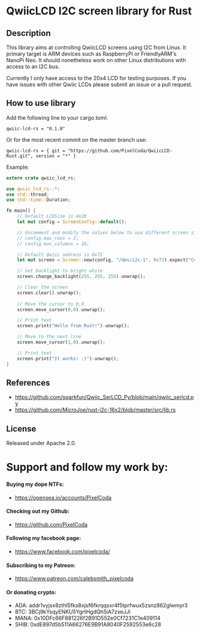 # QwiicLCD I2C screen library for Rust

## Description

This library aims at controlling QwiicLCD screens using I2C from Linux. It
primary target is ARM devices such as RaspberryPi or FriendlyARM's NanoPi Neo.
It should nonetheless work on other Linux distributions with access to an I2C
bus.

Currently I only have access to the 20x4 LCD for testing purposes. If you have issues with other Qwiic LCDs please submit an issue or a pull request.

## How to use library

Add the following line to your cargo.toml:
```
qwiic-lcd-rs = "0.1.0"
```

Or for the most recent commit on the master branch use:
```
qwiic-lcd-rs = { git = "https://github.com/PixelCoda/QwiicLCD-Rust.git", version = "*" }
```

Example: 
```rust
extern crate qwiic_lcd_rs;

use qwiic_lcd_rs::*;
use std::thread;
use std::time::Duration;

fn main() {
    // Default LCDSize is 4x20
    let mut config = ScreenConfig::default();

    // Uncomment and modify the values below to use different screen sizes
    // config.max_rows = 2;
    // config.max_columns = 16;

    // Default Qwiic address is 0x72
    let mut screen = Screen::new(config, "/dev/i2c-1", 0x72).expect("Could not init device");

    // Set backlight to bright white
    screen.change_backlight(255, 255, 255).unwrap();

    // Clear the screen
    screen.clear().unwrap();
    
    // Move the cursor to 0,0
    screen.move_cursor(0,0).unwrap();

    // Print text
    screen.print("Hello from Rust!").unwrap();

    // Move to the next line
    screen.move_cursor(1,0).unwrap();

    // Print text
    screen.print("It works! :)").unwrap();
}
```

## References

* https://github.com/sparkfun/Qwiic_SerLCD_Py/blob/main/qwiic_serlcd.py
* https://github.com/MicroJoe/rust-i2c-16x2/blob/master/src/lib.rs

## License

Released under Apache 2.0.

# Support and follow my work by:

#### Buying my dope NTFs:
 * https://opensea.io/accounts/PixelCoda

#### Checking out my Github:
 * https://github.com/PixelCoda

#### Following my facebook page:
 * https://www.facebook.com/pixelcoda/

#### Subscribing to my Patreon:
 * https://www.patreon.com/calebsmith_pixelcoda

#### Or donating crypto:
 * ADA:    addr1vyjsx8zthl5fks8xjsf6fkrqqsxr4f5tprfwux5zsnz862glwmyr3
 * BTC:    3BCj9kYsqyENKU5YgrtHgdQh5iA7zxeJJi
 * MANA:   0x10DFc66F881226f2B91D552e0Cf7231C1e409114
 * SHIB:   0xdE897d5b511A66276E9B91A8040F2592553e6c28